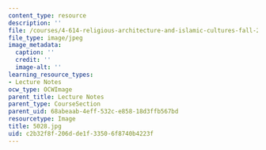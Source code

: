 ```yaml
---
content_type: resource
description: ''
file: /courses/4-614-religious-architecture-and-islamic-cultures-fall-2002/c2b32f8f206dde1f33506f8740b4223f_5028.jpg
file_type: image/jpeg
image_metadata:
  caption: ''
  credit: ''
  image-alt: ''
learning_resource_types:
- Lecture Notes
ocw_type: OCWImage
parent_title: Lecture Notes
parent_type: CourseSection
parent_uid: 68abeaab-4eff-532c-e858-18d3ffb567bd
resourcetype: Image
title: 5028.jpg
uid: c2b32f8f-206d-de1f-3350-6f8740b4223f
---
```

